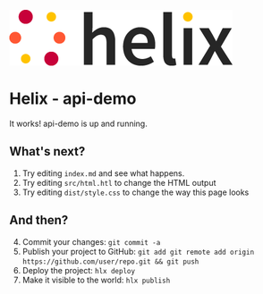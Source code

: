 <!--
  ~ Licensed to the Apache Software Foundation (ASF) under one or more
  ~ contributor license agreements.  See the NOTICE file distributed with
  ~ this work for additional information regarding copyright ownership.
  ~ The ASF licenses this file to You under the Apache License, Version 2.0
  ~ (the "License"); you may not use this file except in compliance with
  ~ the License.  You may obtain a copy of the License at
  ~
  ~      http://www.apache.org/licenses/LICENSE-2.0
  ~
  ~ Unless required by applicable law or agreed to in writing, software
  ~ distributed under the License is distributed on an "AS IS" BASIS,
  ~ WITHOUT WARRANTIES OR CONDITIONS OF ANY KIND, either express or implied.
  ~ See the License for the specific language governing permissions and
  ~ limitations under the License.
  -->
![helix-logo](./helix_logo.png)

# Helix - api-demo

It works! api-demo is up and running.

## What's next?

1. Try editing `index.md` and see what happens.
2. Try editing `src/html.htl` to change the HTML output
3. Try editing `dist/style.css` to change the way this page looks

## And then?

4. Commit your changes: `git commit -a`
5. Publish your project to GitHub: `git add git remote add origin https://github.com/user/repo.git && git push`
6. Deploy the project: `hlx deploy`
7. Make it visible to the world: `hlx publish`
